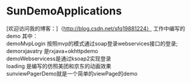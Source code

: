 # SunDemoApplications
[欢迎访问我的博客：]（http://blog.csdn.net/sfq19881224）
工作中编写的demo
其中：<br>
demoMvpLogin 按照mvp的模式通过soap登录webservices接口的登录;<br>
demorxjavatry 是rxjava+okhttpdemo <br>
demoWebservicess是通过ksoap2实现登录<br>
loading 是编写的仿照美团和京东的动画效果<br>
sunviewPagerDemo就是一个简单的viewPage的demo
